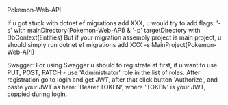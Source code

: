 Pokemon-Web-API

If u got stuck with dotnet ef migrations add XXX, u would try to add flags: 
'-s' with mainDirectory(Pokemon-Web-API) & '-p' targetDirectory with DbContext(Entities)
But if your migration assembly project is main project, u should simply run dotnet ef migrations add XXX -s MainProject(Pokemon-Web-API)

Swagger:
For using Swagger u should to registrate at first, if u want to use PUT, POST, PATCH - use 'Administrator' role in the list of roles.
After registration go to login and get JWT, after that click button 'Authorize', and paste your JWT as here: 'Bearer TOKEN', where 'TOKEN' is your JWT, coppied during login.
